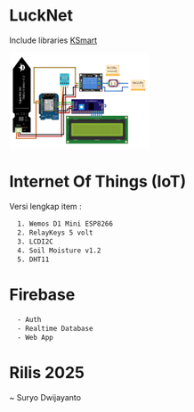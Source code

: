 # LuckNet
Include libraries [KSmart](https://github.com/CusMeDroid/Arduino)

[<img alt="LuckNet Reference Board Manage" title="LuckNet Reference Board Manage" width="50%" src="https://raw.githubusercontent.com/CusMeDroid/lucknet/refs/heads/main/lucknet_install.png" />](https://raw.githubusercontent.com/CusMeDroid/lucknet/refs/heads/main/lucknet_install.png)

# Internet Of Things (IoT)
Versi lengkap item :
```
  1. Wemos D1 Mini ESP8266
  2. RelayKeys 5 volt
  3. LCDI2C
  4. Soil Moisture v1.2
  5. DHT11
```

# Firebase
```
  - Auth
  - Realtime Database
  - Web App
```

# Rilis 2025
~ Suryo Dwijayanto
